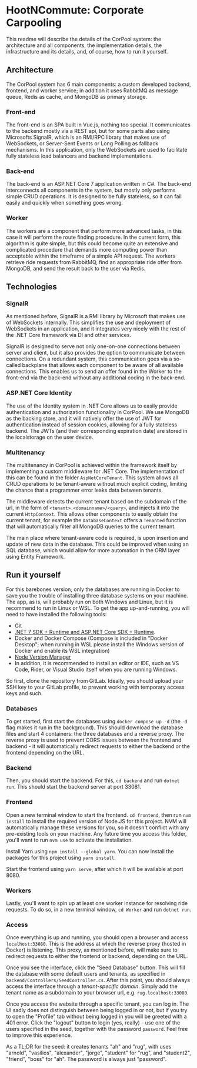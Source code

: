 # HootNCommute: Corporate Carpooling

This readme will describe the details of the CorPool system: the architecture and all components, the implementation details, the infrastructure and its details, and, of course, how to run it yourself.

## Architecture

The CorPool system has 6 main components: a custom developed backend, frontend, and worker service; in addition it uses RabbitMQ as message queue, Redis as cache, and MongoDB as primary storage.

### Front-end

The front-end is an SPA built in Vue.js, nothing too special. It communicates to the backend mostly via a REST api, but for some parts also using Microsofts SignalR, which is an RMI/RPC library that makes use of WebSockets, or Server-Sent Events or Long Polling as fallback mechanisms. In this application, only the WebSockets are used to facilitate fully stateless load balancers and backend implementations.

### Back-end

The back-end is an ASP.NET Core 7 application written in C#. The back-end interconnects all components in the system, but mostly only performs simple CRUD operations. It is designed to be fully stateless, so it can fail easily and quickly when something goes wrong.

### Worker

The workers are a component that perform more advanced tasks, in this case it will perform the route finding procedure. In the current form, this algorithm is quite simple, but this could become quite an extensive and complicated procedure that demands more computing power than acceptable within the timeframe of a simple API request. The workers retrieve ride requests from RabbitMQ, find an appropriate ride offer from MongoDB, and send the result back to the user via Redis.

## Technologies

### SignalR

As mentioned before, SignalR is a RMI library by Microsoft that makes use of WebSockets internally. This simplifies the use and deployment of WebSockets in an application, and it integrates very nicely with the rest of the .NET Core framework via DI and other services.

SignalR is designed to serve not only one-on-one connections between server and client, but it also provides the option to communicate between connections. On a redundant system, this communication goes via a so-called backplane that allows each component to be aware of all available connections. This enables us to send an offer found in the Worker to the front-end via the back-end without any additional coding in the back-end.

### ASP.NET Core Identity

The use of the Identity system in .NET Core allows us to easily provide authentication and authorization functionality in CorPool. We use MongoDB as the backing store, and it will natively offer the use of JWT for authentication instead of session cookies, allowing for a fully stateless backend. The JWTs (and their corresponding expiration date) are stored in the localstorage on the user device.

### Multitenancy

The multitenancy in CorPool is achieved within the framework itself by implementing a custom middleware for .NET Core. The implementation of this can be found in the folder `AspNetCoreTenant`. This system allows all CRUD operations to be tenant-aware without much explicit coding, limiting the chance that a programmer error leaks data between tenants.

The middleware detects the current tenant based on the subdomain of the url, in the form of `<tenant>.<domainname>/<query>`, and injects it into the current `HttpContext`. This allows other components to easily obtain the current tenant, for example the `DatabaseContext` offers a `Tenanted` function that will automatically filter all MongoDB queries to the current tenant.

The main place where tenant-aware code is required, is upon insertion and update of new data in the database. This could be improved when using an SQL database, which would allow for more automation in the ORM layer using Entity Framework.

## Run it yourself

For this barebones version, only the databases are running in Docker to save you the trouble of installing three database systems on your machine. The app, as is, will probably run on both Windows and Linux, but it is recommend to run in Linux or WSL. To get the app up-and-running, you will need to have installed the following tools:

- Git
- [.NET 7 SDK + Runtime and ASP.NET Core SDK + Runtime](https://learn.microsoft.com/en-us/dotnet/core/install/linux-ubuntu-2204).
- Docker and Docker Compose (Compose is included in "Docker Desktop"; when running in WSL please install the Windows version of Docker and enable its WSL integration)
- [Node Version Manager](https://github.com/nvm-sh/nvm)
- In addition, it is recommended to install an editor or IDE, such as VS Code, Rider, or Visual Studio itself when you are running Windows.

So first, clone the repository from GitLab. Ideally, you should upload your SSH key to your GitLab profile, to prevent working with temporary access keys and such.

### Databases

To get started, first start the databases using `docker compose up -d` (the `-d` flag makes it run in the background). This should download the database files and start 4 containers: the three databases and a reverse proxy. The reverse proxy is used to prevent CORS issues between the frontend and backend - it will automatically redirect requests to either the backend or the frontend depending on the URL.

### Backend

Then, you should start the backend. For this, `cd backend` and run `dotnet run`. This should start the backend server at port 33081.

### Frontend

Open a new terminal window to start the frontend. `cd frontend`, then run `nvm install` to install the required version of Node.JS for this project. NVM will automatically manage these versions for you, so it doesn't conflict with any pre-existing tools on your machine. Any future time you access this folder, you'll want to run `nvm use` to activate the installation.

Install Yarn using `npm install --global yarn`. You can now install the packages for this project using `yarn install`.

Start the frontend using `yarn serve`, after which it will be available at port 8080.

### Workers

Lastly, you'll want to spin up at least one worker instance for resolving ride requests. To do so, in a new terminal window, `cd Worker` and run `dotnet run`.

### Access

Once everything is up and running, you should open a browser and access `localhost:33080`. This is the address at which the reverse proxy (hosted in Docker) is listening. This proxy, as mentioned before, will make sure to redirect requests to either the frontend or backend, depending on the URL.

Once you see the interface, click the "Seed Database" button. This will fill the database with some default users and tenants, as specified in `backend/Controllers/SeedController.cs`. After this point, you should always access the interface through a _tenant-specific domain_. Simply add the tenant name as a subdomain to your browser url, e.g. `rug.localhost:33080`.

Once you access the website through a specific tenant, you can log in. The UI sadly does not distinguish between being logged in or not, but if you try to open the "Profile" tab without being logged in you will be greeted with a 401 error. Click the "logout" button to login (yes, really) - use one of the users specified in the seed, together with the password `password`. Feel free to improve this experience.

As a TL;DR for the seed: it creates tenants "ah" and "rug", with uses "arnold", "vasilios", "alexander", "jorge", "student" for "rug", and "student2", "friend", "boss" for "ah". The password is always just "password".
